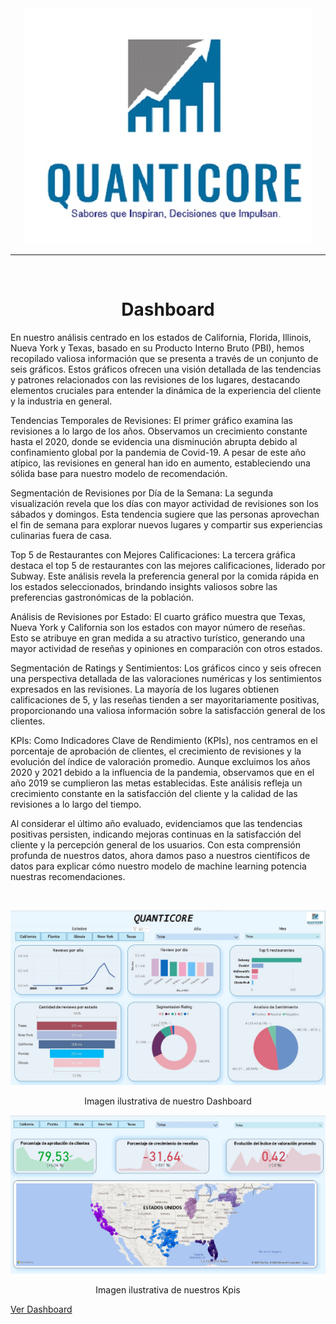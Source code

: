 <center><img src="img/logo.jpg" alt="Dashboard"></center>

----

<br>

# <center>  Dashboard

En nuestro análisis centrado en los estados de California, Florida, Illinois, Nueva York y Texas, basado en su Producto Interno Bruto (PBI), hemos recopilado valiosa información que se presenta a través de un conjunto de seis gráficos. Estos gráficos ofrecen una visión detallada de las tendencias y patrones relacionados con las revisiones de los lugares, destacando elementos cruciales para entender la dinámica de la experiencia del cliente y la industria en general.

Tendencias Temporales de Revisiones:
El primer gráfico examina las revisiones a lo largo de los años. Observamos un crecimiento constante hasta el 2020, donde se evidencia una disminución abrupta debido al confinamiento global por la pandemia de Covid-19. A pesar de este año atípico, las revisiones en general han ido en aumento, estableciendo una sólida base para nuestro modelo de recomendación.

Segmentación de Revisiones por Día de la Semana:
La segunda visualización revela que los días con mayor actividad de revisiones son los sábados y domingos. Esta tendencia sugiere que las personas aprovechan el fin de semana para explorar nuevos lugares y compartir sus experiencias culinarias fuera de casa.

Top 5 de Restaurantes con Mejores Calificaciones:
La tercera gráfica destaca el top 5 de restaurantes con las mejores calificaciones, liderado por Subway. Este análisis revela la preferencia general por la comida rápida en los estados seleccionados, brindando insights valiosos sobre las preferencias gastronómicas de la población.

Análisis de Revisiones por Estado:
El cuarto gráfico muestra que Texas, Nueva York y California son los estados con mayor número de reseñas. Esto se atribuye en gran medida a su atractivo turístico, generando una mayor actividad de reseñas y opiniones en comparación con otros estados.

Segmentación de Ratings y Sentimientos:
Los gráficos cinco y seis ofrecen una perspectiva detallada de las valoraciones numéricas y los sentimientos expresados en las revisiones. La mayoría de los lugares obtienen calificaciones de 5, y las reseñas tienden a ser mayoritariamente positivas, proporcionando una valiosa información sobre la satisfacción general de los clientes.

KPIs:
Como Indicadores Clave de Rendimiento (KPIs), nos centramos en el porcentaje de aprobación de clientes, el crecimiento de revisiones y la evolución del índice de valoración promedio. Aunque excluimos los años 2020 y 2021 debido a la influencia de la pandemia, observamos que en el año 2019 se cumplieron las metas establecidas. Este análisis refleja un crecimiento constante en la satisfacción del cliente y la calidad de las revisiones a lo largo del tiempo.

Al considerar el último año evaluado, evidenciamos que las tendencias positivas persisten, indicando mejoras continuas en la satisfacción del cliente y la percepción general de los usuarios. Con esta comprensión profunda de nuestros datos, ahora damos paso a nuestros científicos de datos para explicar cómo nuestro modelo de machine learning potencia nuestras recomendaciones.

</br>

<p align=center><img src="img/Dashboard.JPG" alt="Dashboard"></p>

<center>Imagen ilustrativa de nuestro Dashboard</center>


<p align=center><img src="img/kpis.JPG" alt="Dashboard"></p>

<center>Imagen ilustrativa de nuestros Kpis</center>


[Ver Dashboard](https://drive.google.com/drive/folders/1xTiHybbvF-B-diQrhaYDmnanCjLj1BQ-)
